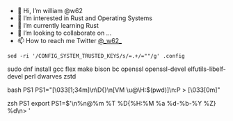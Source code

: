 - 👋 Hi, I’m william @w62
- 👀 I’m interested in Rust and Operating Systems
- 🌱 I’m currently learning Rust
- 💞️ I’m looking to collaborate on ...
- 📫 How to reach me Twitter [@\_w62\_](https://twitter.com/_w62_)

<!---
w62/w62 is a ✨ special ✨ repository because its `README.md` (this file) appears on your GitHub profile.
You can click the Preview link to take a look at your changes.
--->


`sed -ri '/CONFIG_SYSTEM_TRUSTED_KEYS/s/=.+/=""/g' .config `

<!---
[dev-guides](https://cs4118.github.io/dev-guides/)

[OSTEP](https://pages.cs.wisc.edu/~remzi/OSTEP/)
[make-kpkg is (being) retired](https://unix.stackexchange.com/questions/238469/difference-between-make-kpkg-and-make-deb-pkg)
--->
sudo dnf install gcc flex make bison bc openssl openssl-devel elfutils-libelf-devel perl dwarves zstd

bash PS1
PS1="\[\033[1;34m\]\n\D{}\n[VM \u@\H:\$(pwd)]\n:P > \[\033[0m\]"

zsh PS1
export PS1=$'\n%n@%m %T %D{%H:%M %a %d-%b-%Y %Z} %d\n> '
